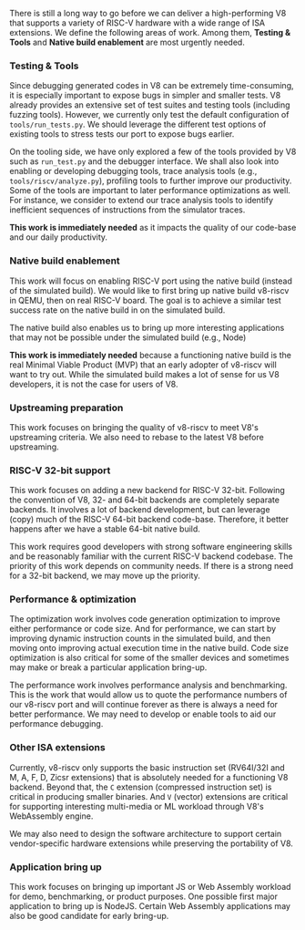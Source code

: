 There is still a long way to go before we can deliver a high-performing V8 that supports a variety of RISC-V hardware with a wide range of ISA extensions. We define the following areas of work. Among them, **Testing & Tools** and **Native build enablement** are most urgently needed.

### Testing & Tools

Since debugging generated codes in V8 can be extremely time-consuming, it is especially important to expose bugs in simpler and smaller tests. V8 already provides an extensive set of test suites and testing tools (including fuzzing tools). However, we currently only test the default configuration of `tools/run_tests.py`. We should leverage the different test options of existing tools to stress tests our port to expose bugs earlier. 

On the tooling side, we have only explored a few of the tools provided by V8 such as `run_test.py` and the debugger interface. We shall also look into enabling or developing debugging tools, trace analysis tools (e.g., `tools/riscv/analyze.py`), profiling tools to further improve our productivity. Some of the tools are important to later performance optimizations as well. For instance, we consider to extend our trace analysis tools to identify inefficient sequences of instructions from the simulator traces. 

**This work is immediately needed** as it impacts the quality of our code-base and our daily productivity.

### Native build enablement

This work will focus on enabling RISC-V port using the native build (instead of the simulated build). We would like to first bring up native build v8-riscv in QEMU, then on real RISC-V board. The goal is to achieve a similar test success rate on the native build in on the simulated build.

The native build also enables us to bring up more interesting applications that may not be possible under the simulated build (e.g., Node)

**This work is immediately needed** because a functioning native build is the real Minimal Viable Product (MVP) that an early adopter of v8-riscv will want to try out. While the simulated build makes a lot of sense for us V8 developers, it is not the case for users of V8.

### Upstreaming preparation

This work focuses on bringing the quality of v8-riscv to meet V8's upstreaming criteria. We also need to rebase to the latest V8 before upstreaming.

### RISC-V 32-bit support

This work focuses on adding a new backend for RISC-V 32-bit. Following the convention of V8, 32- and 64-bit backends are completely separate backends. It involves a lot of backend development, but can leverage (copy) much of the RISC-V 64-bit backend code-base. Therefore, it better happens after we have a stable 64-bit native build. 

This work requires good developers with strong software engineering skills and be reasonably familiar with the current RISC-V backend codebase. The priority of this work depends on community needs. If there is a strong need for a 32-bit backend, we may move up the priority. 

### Performance & optimization

The optimization work involves code generation optimization to improve either performance or code size. And for performance, we can start by improving dynamic instruction counts in the simulated build, and then moving onto improving actual execution time in the native build. Code size optimization is also critical for some of the smaller devices and sometimes may make or break a particular application bring-up.

The performance work involves performance analysis and benchmarking. This is the work that would allow us to quote the performance numbers of our v8-riscv port and will continue forever as there is always a need for better performance. We may need to develop or enable tools to aid our performance debugging.

### Other ISA extensions

Currently, v8-riscv only supports the basic instruction set (RV64I/32I and M, A, F, D, Zicsr extensions) that is absolutely needed for a functioning V8 backend. Beyond that, the `C` extension (compressed instruction set) is critical in producing smaller binaries. And `V` (vector) extensions are critical for supporting interesting multi-media or ML workload through V8's WebAssembly engine.

We may also need to design the software architecture to support certain vendor-specific hardware extensions while preserving the portability of V8.

### Application bring up

This work focuses on bringing up important JS or Web Assembly workload for demo, benchmarking, or product purposes. One possible first major application to bring up is NodeJS. Certain Web Assembly applications may also be good candidate for early bring-up.
